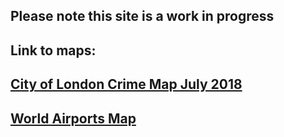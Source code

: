 
## Please note this site is a work in progress

## Link to maps:
## [City of London Crime Map July 2018](https://mohammedfarhanmasud.github.io/qgis2web_City_of_London_Crimes/index.html)

## [World Airports Map](https://mohammedfarhanmasud.github.io\qgis2web_2019_airport_grayscale/index.html)
